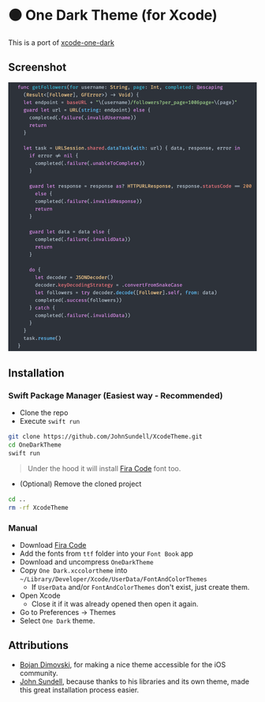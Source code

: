 # ⚫️ One Dark Theme (for Xcode)

This is a port of [xcode-one-dark](https://github.com/bojan/xcode-one-dark)

## Screenshot

![screenshot](.screenshots/screenshot.png)

## Installation

### Swift Package Manager (Easiest way - Recommended)

* Clone the repo
* Execute `swift run`

```bash
git clone https://github.com/JohnSundell/XcodeTheme.git
cd OneDarkTheme
swift run
```

> Under the hood it will install [Fira Code](https://github.com/tonsky/FiraCode) font too.

* (Optional) Remove the cloned project

```bash
cd ..
rm -rf XcodeTheme
```

### Manual

* Download [Fira Code](https://github.com/tonsky/FiraCode)
* Add the fonts from `ttf` folder into your `Font Book` app
* Download and uncompress `OneDarkTheme`
* Copy `One Dark.xccolortheme` into `~/Library/Developer/Xcode/UserData/FontAndColorThemes`
  * If `UserData` and/or `FontAndColorThemes` don't exist, just create them.
* Open Xcode
  * Close it if it was already opened then open it again.
* Go to Preferences -> Themes
* Select `One Dark` theme.

## Attributions

* [Bojan Dimovski](https://github.com/bojan), for making a nice theme accessible for the iOS community.
* [John Sundell](https://github.com/JohnSundell), because thanks to his libraries and its own theme, made this great installation process easier.
